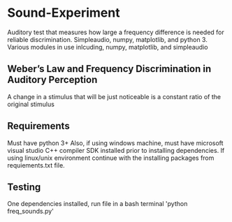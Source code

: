 # Sound-Experiment
Auditory test that measures how large a frequency difference is needed for reliable discrimination. Simpleaudio, numpy, matplotlib, and python 3.
Various modules in use inlcuding, numpy, matplotlib, and simpleaudio

## Weber’s Law and Frequency Discrimination in Auditory Perception
A change in a stimulus that will be just noticeable is a constant ratio of the original stimulus

## Requirements
Must have python 3+
Also, if using windows machine, must have microsoft visual studio C++ compiler SDK installed prior to installing dependencies.
If using linux/unix environment continue with the installing packages from requiements.txt file.

## Testing
One dependencies installed, run file in a bash terminal 'python freq_sounds.py'
